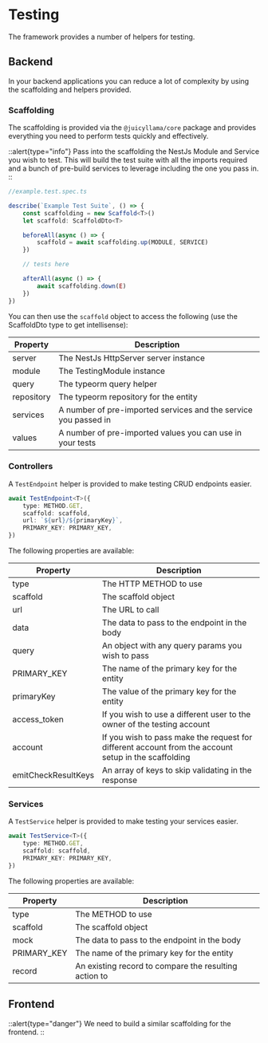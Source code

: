 # Testing

The framework provides a number of helpers for testing.

## Backend

In your backend applications you can reduce a lot of complexity by using the scaffolding and helpers provided.

### Scaffolding

The scaffolding is provided via the `@juicyllama/core` package and provides everything you need to perform tests quickly and effectively.

::alert{type="info"}
Pass into the scaffolding the NestJs Module and Service you wish to test. This will build the test suite with all the imports required and a bunch of pre-build services to leverage including the one you pass in.
::

```ts
//example.test.spec.ts

describe(`Example Test Suite`, () => {
	const scaffolding = new Scaffold<T>()
	let scaffold: ScaffoldDto<T>

	beforeAll(async () => {
		scaffold = await scaffolding.up(MODULE, SERVICE)
	})

	// tests here

	afterAll(async () => {
		await scaffolding.down(E)
	})
})
```

You can then use the `scaffold` object to access the following (use the ScaffoldDto type to get intellisense):

| Property   | Description                                                     |
| ---------- | --------------------------------------------------------------- |
| server     | The NestJs HttpServer server instance                           |
| module     | The TestingModule instance                                      |
| query      | The typeorm query helper                                        |
| repository | The typeorm repository for the entity                           |
| services   | A number of pre-imported services and the service you passed in |
| values     | A number of pre-imported values you can use in your tests       |

### Controllers

A `TestEndpoint` helper is provided to make testing CRUD endpoints easier.

```ts
await TestEndpoint<T>({
	type: METHOD.GET,
	scaffold: scaffold,
	url: `${url}/${primaryKey}`,
	PRIMARY_KEY: PRIMARY_KEY,
})
```

The following properties are available:

| Property            | Description                                                                                          |
| ------------------- | ---------------------------------------------------------------------------------------------------- |
| type                | The HTTP METHOD to use                                                                               |
| scaffold            | The scaffold object                                                                                  |
| url                 | The URL to call                                                                                      |
| data                | The data to pass to the endpoint in the body                                                         |
| query               | An object with any query params you wish to pass                                                     |
| PRIMARY_KEY         | The name of the primary key for the entity                                                           |
| primaryKey          | The value of the primary key for the entity                                                          |
| access_token        | If you wish to use a different user to the owner of the testing account                              |
| account             | If you wish to pass make the request for different account from the account setup in the scaffolding |
| emitCheckResultKeys | An array of keys to skip validating in the response                                                  |

### Services

A `TestService` helper is provided to make testing your services easier.

```ts
await TestService<T>({
	type: METHOD.GET,
	scaffold: scaffold,
	PRIMARY_KEY: PRIMARY_KEY,
})
```

The following properties are available:

| Property    | Description                                           |
| ----------- | ----------------------------------------------------- |
| type        | The METHOD to use                                     |
| scaffold    | The scaffold object                                   |
| mock        | The data to pass to the endpoint in the body          |
| PRIMARY_KEY | The name of the primary key for the entity            |
| record      | An existing record to compare the resulting action to |

## Frontend

::alert{type="danger"}
We need to build a similar scaffolding for the frontend.
::

